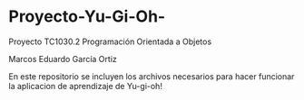 # Proyecto-Yu-Gi-Oh-
Proyecto TC1030.2 Programación Orientada a Objetos

Marcos Eduardo García Ortiz

En este repositorio se incluyen los archivos necesarios para hacer funcionar la aplicacion de aprendizaje de Yu-gi-oh!
